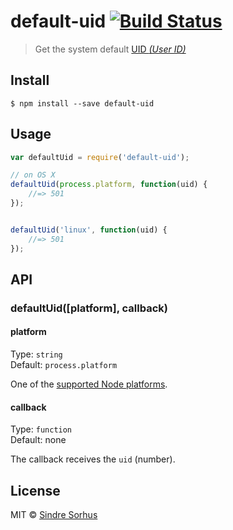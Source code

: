 # default-uid [![Build Status](https://travis-ci.org/sindresorhus/default-uid.svg?branch=master)](https://travis-ci.org/sindresorhus/default-uid)

> Get the system default [UID *(User ID)*](http://www.linfo.org/uid.html)


## Install

```
$ npm install --save default-uid
```


## Usage

```js
var defaultUid = require('default-uid');

// on OS X
defaultUid(process.platform, function(uid) {
    //=> 501
});


defaultUid('linux', function(uid) {
    //=> 501
});
```


## API

### defaultUid([platform], callback)

#### platform

Type: `string`  
Default: `process.platform`

One of the [supported Node platforms](http://nodejs.org/api/process.html#process_process_platform).

#### callback

Type: `function`  
Default: none

The callback receives the `uid` (number).

## License

MIT © [Sindre Sorhus](http://sindresorhus.com)
